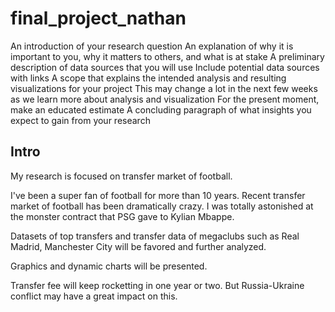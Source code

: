 # final_project_nathan
 
An introduction of your research question
An explanation of why it is important to you, why it matters to others, and what is at stake
A preliminary description of data sources that you will use
Include potential data sources with links
A scope that explains the intended analysis and resulting visualizations for your project
This may change a lot in the next few weeks as we learn more about analysis and visualization
For the present moment, make an educated estimate
A concluding paragraph of what insights you expect to gain from your research

## Intro

My research is focused on transfer market of football.

I've been a super fan of football for more than 10 years. Recent transfer market of football has been dramatically crazy. I was totally astonished at the monster contract that PSG gave to Kylian Mbappe.

Datasets of top transfers and transfer data of megaclubs such as Real Madrid, Manchester City will be favored and further analyzed.

Graphics and dynamic charts will be presented.

Transfer fee will keep rocketting in one year or two. But Russia-Ukraine conflict may have a great impact on this.